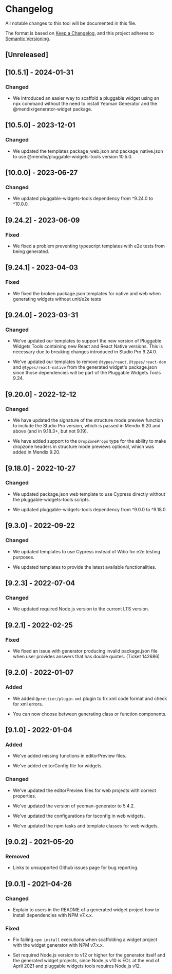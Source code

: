 # Changelog

All notable changes to this tool will be documented in this file.

The format is based on [Keep a Changelog](https://keepachangelog.com/en/1.0.0/), and this project adheres to [Semantic Versioning](https://semver.org/spec/v2.0.0.html).

## [Unreleased]

## [10.5.1] - 2024-01-31

### Changed

-   We introduced an easier way to scaffold a pluggable widget using an npx command without the need to install Yeoman Generator and the @mendix/generator-widget package.

## [10.5.0] - 2023-12-01

### Changed

-   We updated the templates package_web.json and package_native.json to use @mendix/pluggable-widgets-tools version 10.5.0.

## [10.0.0] - 2023-06-27

### Changed

-   We updated pluggable-widgets-tools dependency from ^9.24.0 to ^10.0.0.

## [9.24.2] - 2023-06-09

### Fixed

-   We fixed a problem preventing typescript templates with e2e tests from being generated.

## [9.24.1] - 2023-04-03

### Fixed

-   We fixed the broken package.json templates for native and web when generating widgets without unit/e2e tests

## [9.24.0] - 2023-03-31

### Changed

-   We've updated our templates to support the new version of Pluggable Widgets Tools containing new React and React Native versions. This is necessary due to breaking changes introduced in Studio Pro 9.24.0.

-   We've updated our templates to remove `@types/react`, `@types/react-dom` and `@types/react-native` from the generated widget's package.json since those dependencies will be part of the Pluggable Widgets Tools 9.24.

## [9.20.0] - 2022-12-12

### Changed

-   We have updated the signature of the structure mode preview function to include the Studio Pro version, which is passed in Mendix 9.20 and above (and in 9.18.3+, but not 9.19).

-   We have added support to the `DropZoneProps` type for the ability to make dropzone headers in structure mode previews optional, which was added in Mendix 9.20.

## [9.18.0] - 2022-10-27

### Changed

-   We updated package.json web template to use Cypress directly without the pluggable-widgets-tools scripts.

-   We updated pluggable-widgets-tools dependency from ^9.0.0 to ^9.18.0

## [9.3.0] - 2022-09-22

### Changed

-   We updated templates to use Cypress instead of Wdio for e2e testing purposes.

-   We updated templates to provide the latest available functionalities.

## [9.2.3] - 2022-07-04

### Changed

-   We updated required Node.js version to the current LTS version.

## [9.2.1] - 2022-02-25

### Fixed

-   We fixed an issue with generator producing invalid package.json file when user provides answers that has double quotes. (Ticket 142686)

## [9.2.0] - 2022-01-07

### Added

-   We added `@prettier/plugin-xml` plugin to fix xml code format and check for xml errors.

-   You can now choose between generating class or function components.

## [9.1.0] - 2022-01-04

### Added

-   We've added missing functions in editorPreview files.

-   We've added editorConfig file for widgets.

### Changed

-   We've updated the editorPreview files for web projects with correct properties.

-   We've updated the version of yeoman-generator to 5.4.2.

-   We've updated the configurations for tsconfig in web widgets.

-   We've updated the npm tasks and template classes for web widgets.

## [9.0.2] - 2021-05-20

### Removed

-   Links to unsupported Github issues page for bug reporting.

## [9.0.1] - 2021-04-26

### Changed

-   Explain to users in the README of a generated widget project how to install dependencies with NPM v7.x.x.

### Fixed

-   Fix failing `npm install` executions when scaffolding a widget project with the widget generator with NPM v7.x.x.

-   Set required Node.js version to v12 or higher for the generator itself and the generated widget projects, since Node.js v10 is EOL at the end of April 2021 and pluggable widgets tools requires Node.js v12.
